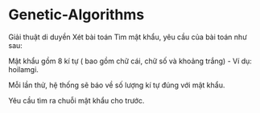 # Genetic-Algorithms
Giải thuật di duyền 
Xét bài toán Tìm mật khẩu, yêu cầu của bài toán như sau:

Mật khẩu gồm 8 kí tự ( bao gồm chữ cái, chữ số và khoảng trắng) - Ví dụ: hoilamgi.

Mỗi lần thử, hệ thống sẽ báo về số lượng kí tự đúng với mật khẩu.

Yêu cầu tìm ra chuỗi mật khẩu cho trước.
